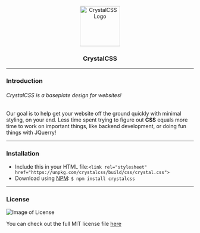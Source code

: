 <p align="center">
  <img src="https://raw.githack.com/crystalcss/crystalcss/master/.github/crystalcss-tiny.jpg" width="108" height="108" alt="CrystalCSS Logo">
</p>

<h3 align="center">
  CrystalCSS
</h3>

---
### Introduction
###### CrystalCSS is a baseplate design for websites!

Our goal is to help get your website off the ground quickly with minimal styling, on your end. Less time spent trying to figure out **CSS** equals more time to work on important things, like backend development, or doing fun things with JQuerry!

---
### Installation
* Include this in your HTML file:`<link rel="stylesheet" href="https://unpkg.com/crystalcss/build/css/crystal.css">`
* Download using [NPM](https://www.npmjs.com/): `$ npm install crystalcss`

---
### License

![Image of License](https://raw.githack.com/crystalcss/crystalcss/master/.github/license.png)

You can check out the full MIT license file [here](https://github.com/crystalcss/crystalcss/blob/master/LICENSE)
